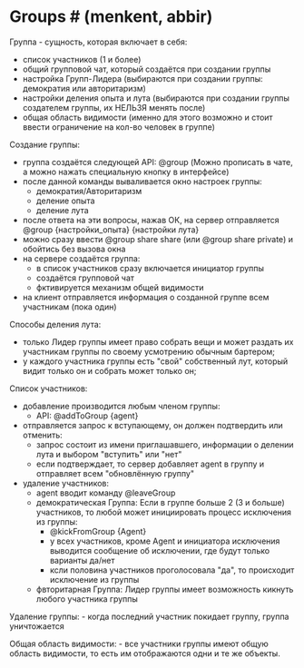 ﻿
# Groups # (menkent, abbir)

Группа - cущность, которая включает в себя:

- список участников (1 и более)
- общий групповой чат, который создаётся при создании группы
- настройка Групп-Лидера (выбираются при создании группы: демократия или авторитаризм)
- настройки деления опыта и лута (выбираются при создании группы создателем группы, их НЕЛЬЗЯ менять после)
- общая область видимости (именно для этого возможно и стоит ввести ограничение на кол-во человек в группе)


Создание группы: 

- группа создаётся следующей API: @group (Можно прописать в чате, а можно нажать специальную кнопку в интерфейсе)
- после данной команды вываливается окно настроек группы: 
	- демократия/Авторитаризм
	- деление опыта
	- деление лута
- после ответа на эти вопросы, нажав ОК, на сервер отправляется @group {настройки_опыта} {настройки лута}
- можно сразу ввести @group share share (или @group share private) и обойтись без вызова окна
- на сервере создаётся группа:
	- в список участников сразу включается инициатор группы
	- создаётся групповой чат
	- фктивируется механизм общей видимости
- на клиент отправляется информация о созданной группе всем участникам (пока один)


Способы деления лута:

- только Лидер группы имеет право собрать вещи и может раздать их участникам группы по своему усмотрению обычным бартером;
- у каждого участника группы есть "свой" собственный лут, который видит только он и собрать может только он;

	
Список участников: 

- добавление производится любым членом группы: 
	- API: @addToGroup {agent}
- отправляется запрос к вступающему, он должен подтвердить или отменить:
	- запрос состоит из имени приглашавшего, информации о делении лута и выбором "вступить" или "нет"
	- если подтверждает, то сервер добавляет agent в группу и отправляет всем "обновлённую группу"
- удаление участников:
	- agent вводит команду @leaveGroup
	- демократическая Группа: Если в группе больше 2 (3 и больше) участников, то любой может инициировать процесс исключения из группы:
		- @kickFromGroup {Agent}
		- у всех участников, кроме Agent и инициатора исключения выводится сообщение об исключении, где будут только варианты да/нет
		- ксли половина участников проголосовала "да", то происходит исключение из группы
	- фвторитарная Группа: Лидер группы имеет возможность кикнуть любого участника группы


Удаление группы: 
	- когда последний участник покидает группу, группа уничтожается
	
Общая область видимости:
	- все участники группы имеют общую область видимости, то есть им отображаются одни и те же объекты.

